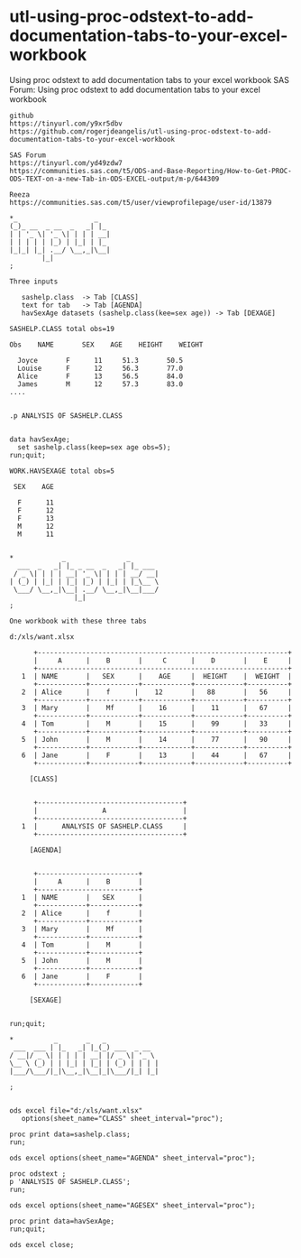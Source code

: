 # utl-using-proc-odstext-to-add-documentation-tabs-to-your-excel-workbook
Using proc odstext to add documentation tabs to your excel workbook
    SAS Forum: Using proc odstext to add documentation tabs to your excel workbook

    github
    https://tinyurl.com/y9xr5dbv
    https://github.com/rogerjdeangelis/utl-using-proc-odstext-to-add-documentation-tabs-to-your-excel-workbook

    SAS Forum
    https://tinyurl.com/yd49zdw7
    https://communities.sas.com/t5/ODS-and-Base-Reporting/How-to-Get-PROC-ODS-TEXT-on-a-new-Tab-in-ODS-EXCEL-output/m-p/644309

    Reeza
    https://communities.sas.com/t5/user/viewprofilepage/user-id/13879

    *_                   _
    (_)_ __  _ __  _   _| |_
    | | '_ \| '_ \| | | | __|
    | | | | | |_) | |_| | |_
    |_|_| |_| .__/ \__,_|\__|
            |_|
    ;

    Three inputs

       sashelp.class  -> Tab [CLASS]
       text for tab   -> Tab [AGENDA]
       havSexAge datasets (sashelp.class(kee=sex age)) -> Tab [DEXAGE]

    SASHELP.CLASS total obs=19

    Obs    NAME       SEX    AGE    HEIGHT    WEIGHT

      Joyce       F      11     51.3       50.5
      Louise      F      12     56.3       77.0
      Alice       F      13     56.5       84.0
      James       M      12     57.3       83.0
    ....


    .p ANALYSIS OF SASHELP.CLASS


    data havSexAge;
      set sashelp.class(keep=sex age obs=5);
    run;quit;

    WORK.HAVSEXAGE total obs=5

     SEX    AGE

      F      11
      F      12
      F      13
      M      12
      M      11


    *            _               _
      ___  _   _| |_ _ __  _   _| |_ ___
     / _ \| | | | __| '_ \| | | | __/ __|
    | (_) | |_| | |_| |_) | |_| | |_\__ \
     \___/ \__,_|\__| .__/ \__,_|\__|___/
                    |_|
    ;

    One workbook with these three tabs

    d:/xls/want.xlsx

          +--------------------------------------------------------------+
          |     A      |    B       |     C      |    D       |    E     |
          +--------------------------------------------------------------+
       1  | NAME       |   SEX      |    AGE     |  HEIGHT    |  WEIGHT  |
          +------------+------------+------------+------------+----------+
       2  | Alice      |    f      |    12       |   88       |   56     |
          +------------+------------+------------+------------+----------+
       3  | Mary       |    Mf      |    16      |    11      |   67     |
          +------------+------------+------------+------------+----------+
       4  | Tom        |    M       |    15      |    99      |   33     |
          +------------+------------+------------+------------+----------+
       5  | John       |    M       |    14      |    77      |   90     |
          +------------+------------+------------+------------+----------+
       6  | Jane       |    F       |    13      |    44      |   67     |
          +------------+------------+------------+------------+----------+

         [CLASS]


          +------------------------------------+
          |                A                   |
          +------------------------------------+
       1  |      ANALYSIS OF SASHELP.CLASS     |
          +------------------------------------+

         [AGENDA]


          +-------------------------+
          |     A      |    B       |
          +-------------------------+
       1  | NAME       |   SEX      |
          +------------+------------+
       2  | Alice      |    f       |
          +------------+------------+
       3  | Mary       |    Mf      |
          +------------+------------+
       4  | Tom        |    M       |
          +------------+------------+
       5  | John       |    M       |
          +------------+------------+
       6  | Jane       |    F       |
          +------------+------------+

         [SEXAGE]


    run;quit;

    *          _       _   _
     ___  ___ | |_   _| |_(_) ___  _ __
    / __|/ _ \| | | | | __| |/ _ \| '_ \
    \__ \ (_) | | |_| | |_| | (_) | | | |
    |___/\___/|_|\__,_|\__|_|\___/|_| |_|

    ;


    ods excel file="d:/xls/want.xlsx"
       options(sheet_name="CLASS" sheet_interval="proc");

    proc print data=sashelp.class;
    run;

    ods excel options(sheet_name="AGENDA" sheet_interval="proc");

    proc odstext ;
    p 'ANALYSIS OF SASHELP.CLASS';
    run;

    ods excel options(sheet_name="AGESEX" sheet_interval="proc");

    proc print data=havSexAge;
    run;quit;

    ods excel close;


